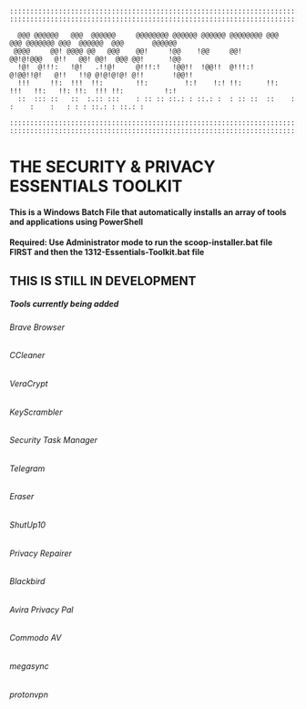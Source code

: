     ::::::::::::::::::::::::::::::::::::::::::::::::::::::::::::::::::::::::::::::::::::::::::::::::::::::::::::::
    ::::::::::::::::::::::::::::::::::::::::::::::::::::::::::::::::::::::::::::::::::::::::::::::::::::::::::::::
                                                                                                                      
      @@@ @@@@@@   @@@  @@@@@@     @@@@@@@@ @@@@@@ @@@@@@ @@@@@@@@ @@@  @@@ @@@@@@@ @@@  @@@@@@  @@@       @@@@@@     
     @@@@     @@! @@@@ @@   @@@    @@!     !@@    !@@     @@!      @@!@!@@@   @!!   @@! @@!  @@@ @@!      !@@         
      !@!  @!!!:   !@!   .!!@!     @!!!:!   !@@!!  !@@!!  @!!!:!   @!@@!!@!   @!!   !!@ @!@!@!@! @!!       !@@!!      
      !!!     !!:  !!!  !!:        !!:         !:!    !:! !!:      !!:  !!!   !!:   !!: !!:  !!! !!:          !:!     
      ::  ::: ::   ::  :.:: :::    : :: :: ::.: : ::.: :  : :: ::  ::    :     :    :    :   : : : ::.: : ::.: :      
                                                                                                                      
    ::::::::::::::::::::::::::::::::::::::::::::::::::::::::::::::::::::::::::::::::::::::::::::::::::::::::::::::
    ::::::::::::::::::::::::::::::::::::::::::::::::::::::::::::::::::::::::::::::::::::::::::::::::::::::::::::::

# THE SECURITY & PRIVACY ESSENTIALS TOOLKIT

#### This is a Windows Batch File that automatically installs an array of tools and applications using PowerShell

#### Required: Use Administrator mode to run the scoop-installer.bat file FIRST and then the 1312-Essentials-Toolkit.bat file

## THIS IS STILL IN DEVELOPMENT

##### Tools currently being added
###### Brave Browser
###### CCleaner
###### VeraCrypt
###### KeyScrambler
###### Security Task Manager
###### Telegram
###### Eraser
###### ShutUp10
###### Privacy Repairer
###### Blackbird
###### Avira Privacy Pal
###### Commodo AV
###### megasync
###### protonvpn